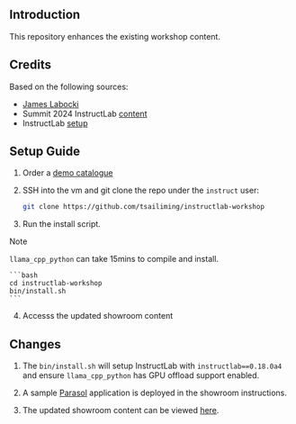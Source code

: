 ## Introduction

This repository enhances the existing workshop content. 

## Credits

Based on the following sources:
* [James Labocki](https://github.com/jameslabocki/ilabdemo/blob/main/install.sh)
* Summit 2024 InstructLab [content](https://github.com/rhpds/showroom_instructlab_summit2024/tree/main)
* InstructLab [setup](https://github.com/redhat-cop/agnosticd/tree/development/ansible/roles/ai_setup_ilab)

## Setup Guide

1. Order a [demo catalogue](https://demo.redhat.com/catalog?item=babylon-catalog-prod/rhdp.instructlab-rhel.prod&utm_source=webapp&utm_medium=share-link)

2. SSH into the vm and git clone the repo under the `instruct` user:

    ```bash
    git clone https://github.com/tsailiming/instructlab-workshop
    ```

3. Run the install script.

> [!NOTE]  
> `llama_cpp_python` can take 15mins to compile and install. 


    ```bash
    cd instructlab-workshop
    bin/install.sh
    ```
    
4. Accesss the updated showroom content

## Changes

1. The `bin/install.sh` will setup InstructLab with `instructlab==0.18.0a4` and ensure `llama_cpp_python` has GPU offload support enabled. 

2. A sample [Parasol](https://github.com/rh-rad-ai-roadshow/parasol-insurance.git) application is deployed in the showroom instructions.

3. The updated showroom content can be viewed [here](showroom/content/modules/ROOT/pages/index.adoc).